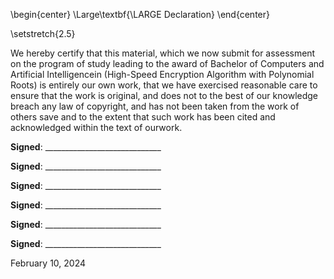\begin{center}
\Large\textbf{\LARGE Declaration}
\end{center}

<!-- \doublespacing -->
\setstretch{2.5}

We hereby certify that this material, which we now submit for assessment on the program of study leading to the award of Bachelor of Computers and Artificial Intelligencein (High-Speed Encryption Algorithm with Polynomial Roots) is entirely our own work, that we have exercised reasonable care to ensure that the work is original, and does not to the best of our knowledge breach any law of copyright, and has not been taken from the work of others save and to the extent that such work has been cited and acknowledged within the text of ourwork.

**Signed**: _____________________________

**Signed**: _____________________________

**Signed**: _____________________________

**Signed**: _____________________________

**Signed**: _____________________________

**Signed**: _____________________________

February 10, 2024

